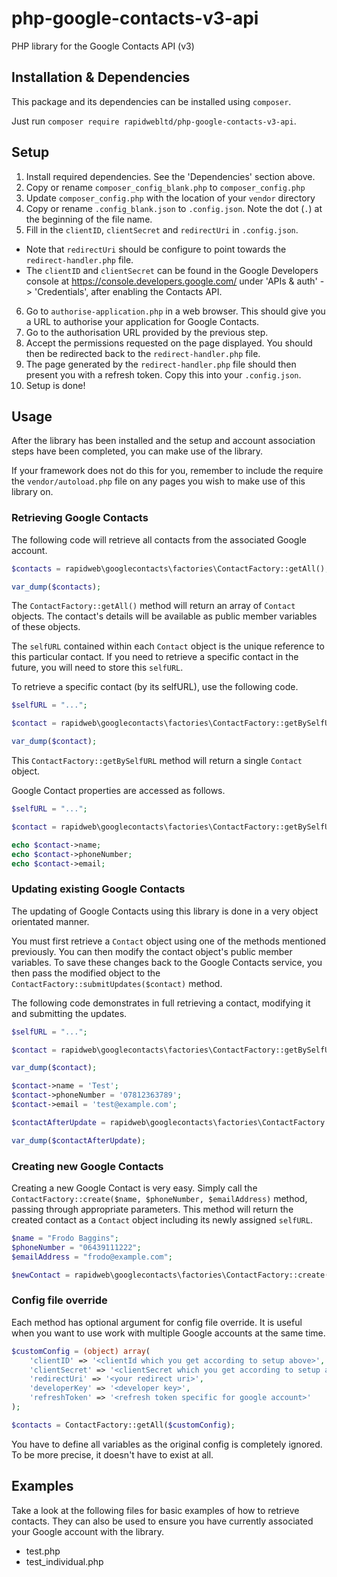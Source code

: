 # php-google-contacts-v3-api

PHP library for the Google Contacts API (v3)

## Installation & Dependencies

This package and its dependencies can be installed using `composer`. 

Just run `composer require rapidwebltd/php-google-contacts-v3-api`.

## Setup

1. Install required dependencies. See the 'Dependencies' section above.
2. Copy or rename `composer_config_blank.php` to `composer_config.php`
3. Update `composer_config.php` with the location of your `vendor` directory
4. Copy or rename `.config_blank.json` to `.config.json`. Note the dot (`.`) at the beginning of the file name.
5. Fill in the `clientID`, `clientSecret` and `redirectUri` in `.config.json`.
  * Note that `redirectUri` should be configure to point towards the `redirect-handler.php` file.
  * The `clientID` and `clientSecret` can be found in the Google Developers console at https://console.developers.google.com/ under 'APIs & auth' -> 'Credentials', after enabling the Contacts API.
6. Go to `authorise-application.php` in a web browser. This should give you a URL to authorise your application for Google Contacts.
7. Go to the authorisation URL provided by the previous step.
8. Accept the permissions requested on the page displayed. You should then be redirected back to the `redirect-handler.php` file.
9. The page generated by the `redirect-handler.php` file should then present you with a refresh token. Copy this into your `.config.json`.
10. Setup is done!

## Usage

After the library has been installed and the setup and account association steps have been completed, you can make use of the library.

If your framework does not do this for you, remember to include the require the `vendor/autoload.php` file on any pages you wish to make use of this library on.

### Retrieving Google Contacts

The following code will retrieve all contacts from the associated Google account.

```php
$contacts = rapidweb\googlecontacts\factories\ContactFactory::getAll();

var_dump($contacts);
```

The `ContactFactory::getAll()` method will return an array of `Contact` objects. The contact's details will be available as public member variables of these objects.

The `selfURL` contained within each `Contact` object is the unique reference to this particular contact. If you need to retrieve a specific contact in the future, you will need to store this `selfURL`.

To retrieve a specific contact (by its selfURL), use the following code.

```php
$selfURL = "...";

$contact = rapidweb\googlecontacts\factories\ContactFactory::getBySelfURL($selfURL);

var_dump($contact);
```

This `ContactFactory::getBySelfURL` method will return a single `Contact` object.

Google Contact properties are accessed as follows.

```php
$selfURL = "...";

$contact = rapidweb\googlecontacts\factories\ContactFactory::getBySelfURL($selfURL);

echo $contact->name;
echo $contact->phoneNumber;
echo $contact->email;
```

### Updating existing Google Contacts

The updating of Google Contacts using this library is done in a very object orientated manner.

You must first retrieve a `Contact` object using one of the methods mentioned previously. You can then modify the contact object's public member variables. To save these changes back to the Google Contacts service, you then pass the modified object to the `ContactFactory::submitUpdates($contact)` method.

The following code demonstrates in full retrieving a contact, modifying it and submitting the updates.

```php
$selfURL = "...";

$contact = rapidweb\googlecontacts\factories\ContactFactory::getBySelfURL($selfURL);

var_dump($contact);

$contact->name = 'Test';
$contact->phoneNumber = '07812363789';
$contact->email = 'test@example.com';

$contactAfterUpdate = rapidweb\googlecontacts\factories\ContactFactory::submitUpdates($contact);

var_dump($contactAfterUpdate);
```

### Creating new Google Contacts

Creating a new Google Contact is very easy. Simply call the `ContactFactory::create($name, $phoneNumber, $emailAddress)` method, passing through appropriate parameters. This method will return the created contact as a `Contact` object including its newly assigned `selfURL`.

```php
$name = "Frodo Baggins";
$phoneNumber = "06439111222";
$emailAddress = "frodo@example.com";

$newContact = rapidweb\googlecontacts\factories\ContactFactory::create($name, $phoneNumber, $emailAddress);
```

### Config file override

Each method has optional argument for config file override. It is useful when you want to use work with multiple Google accounts at the same time.

```php
$customConfig = (object) array(
    'clientID' => '<clientId which you get according to setup above>',
    'clientSecret' => '<clientSecret which you get according to setup above>',
    'redirectUri' => '<your redirect uri>',
    'developerKey' => '<developer key>',
    'refreshToken' => '<refresh token specific for google account>'
);

$contacts = ContactFactory::getAll($customConfig);
```

You have to define all variables as the original config is completely ignored. To be more precise, it doesn't have to exist at all.


## Examples

Take a look at the following files for basic examples of how to retrieve contacts. They can also be used to ensure you have currently associated your Google account with the library.

* test.php
* test_individual.php

